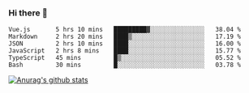 ### Hi there 👋



<!--
**webB1an/webB1an** is a ✨ _special_ ✨ repository because its `README.md` (this file) appears on your GitHub profile.

Here are some ideas to get you started:

- 🔭 I’m currently working on ...
- 🌱 I’m currently learning ...
- 👯 I’m looking to collaborate on ...
- 🤔 I’m looking for help with ...
- 💬 Ask me about ...
- 📫 How to reach me: ...
- 😄 Pronouns: ...
- ⚡ Fun fact: ...
-->

<!--START_SECTION:waka-->

```text
Vue.js       5 hrs 10 mins   █████████▓░░░░░░░░░░░░░░░   38.04 %
Markdown     2 hrs 20 mins   ████▒░░░░░░░░░░░░░░░░░░░░   17.19 %
JSON         2 hrs 10 mins   ████░░░░░░░░░░░░░░░░░░░░░   16.00 %
JavaScript   2 hrs 8 mins    ████░░░░░░░░░░░░░░░░░░░░░   15.77 %
TypeScript   45 mins         █▒░░░░░░░░░░░░░░░░░░░░░░░   05.52 %
Bash         30 mins         █░░░░░░░░░░░░░░░░░░░░░░░░   03.78 %
```

<!--END_SECTION:waka-->


[![Anurag's github stats](https://github-readme-stats.vercel.app/api?username=webB1an&show_icons=true&theme=radical)](https://github.com/anuraghazra/github-readme-stats)

